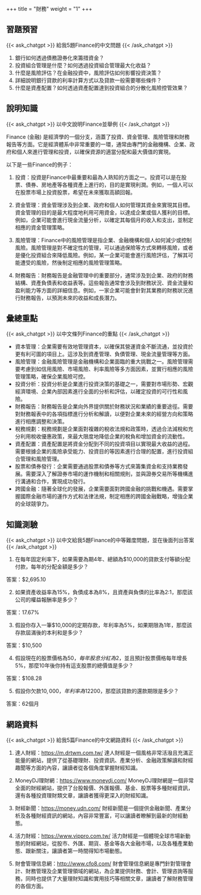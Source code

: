 +++
title = "財務"
weight = "1"
+++
## 習題預習
{{< ask_chatgpt >}}
給我5題Finance的中文問題
{{< /ask_chatgpt >}}



1. 銀行如何透過債務證券化來籌措資金？
2. 投資組合管理是什麼？如何透過投資組合管理最大化收益？
3. 什麼是風險評估？在金融投資中，風險評估如何影響投資決策？
4. 詳細說明銀行貸款的利率計算方式以及貸款一般需要哪些條件？
5. 什麼是資產配置？如何透過資產配置達到投資組合的分散化風險控管效果？   

## 說明知識
{{< ask_chatgpt >}}
以中文說明Finance並舉例
{{< /ask_chatgpt >}}



Finance (金融) 是經濟學的一個分支，涵蓋了投資、資金管理、風險管理和財務報告等方面。它是經濟體系中非常重要的一環，通常由專門的金融機構、企業、政府和個人來進行管理和投資，以確保資源的適當分配和最大價值的實現。

以下是一些Finance的例子：

1. 投資：投資是Finance中最重要和最為人熟知的方面之一。投資可以是在股票、債券、房地產等各種資產上進行的，目的是實現利潤。例如，一個人可以在股票市場上投資股票，希望在未來獲取高額回報。

2. 資金管理：資金管理涉及到企業、政府和個人如何管理其資金來實現其目標。資金管理的目的是最大程度地利用可用資金，以達成企業或個人獲利的目標。例如，企業可能會進行現金流量分析，以確定其每個月的收入和支出，並制定相應的資金管理策略。

3. 風險管理：Finance中的風險管理是指企業、金融機構和個人如何減少或控制風險。風險管理是對不確定性的管理，可以通過保險等方式來轉移風險，或者是優化投資組合來降低風險。例如，某一企業可能會進行風險評估，了解其可能遭受的風險，然後制定相應的風險管理策略。

4. 財務報告：財務報告是金融管理中的重要部分，通常涉及到企業、政府的財務結構、資產負債表和收益表等。這些報告通常會涉及到財務狀況、資金流量和盈利能力等方面的詳細信息。例如，一家企業可能會針對其業務的財務狀況進行財務報告，以預測未來的收益和成長潛力。   

## 彙總重點
{{< ask_chatgpt >}}
以中文條列Finance的重點
{{< /ask_chatgpt >}}



- 資本管理：企業需要有效地管理資本，以確保其營運資金不斷流通，並投資於更有利可圖的項目上。這涉及到資產管理、負債管理、現金流量管理等方面。
- 風險管理：金融風險管理是金融機構和企業面臨的重大挑戰之一。風險管理需要考慮到如信用風險、市場風險、利率風險等多方面因素，並實行相應的風險管理策略，確保企業風險可控。
- 投資分析：投資分析是企業進行投資決策的基礎之一，需要對市場形勢、宏觀經濟環境、企業內部因素進行全面的分析和評估，以確定投資的可行性和風險。
- 財務報告：財務報告是企業向外界提供關於財務狀況和業績的重要途徑。需要對財務報表中的各項指標進行分析和解讀，以便對企業未來的經營方向和策略進行相應調整和決策。
- 稅務規劃：稅務規劃是企業面對複雜的稅收法規和政策時，透過合法減稅和充分利用稅收優惠政策，來最大限度地降低企業的稅負和增加資金的流動性。
- 資產配置：資產配置是將資金分配到不同的投資項目以實現最大收益的過程。需要根據企業的風險承受能力、投資目的等因素進行合理的配置，進行投資組合管理和風險管理。
- 股票和債券發行：企業需要通過股票和債券等方式來籌集資金和支持業務發展。需要深入了解證券市場的運作機制和相關規則，並與證券交易所等機構進行溝通和合作，實現成功發行。
- 跨國金融：隨著全球化的發展，企業需要面對跨國金融的挑戰和機遇。需要掌握國際金融市場的運作方式和法律法規，制定相應的跨國金融戰略，增強企業的全球競爭力。   

## 知識測驗
{{< ask_chatgpt >}}
以中文給我5題Finance的中等難度問題，並在後面列出答案
{{< /ask_chatgpt >}}



1. 在每年固定利率下，如果需要為期4年、總額為$10,000的貸款支付等額分配付款，每年的分配金額是多少？

答案：$2,695.10

2. 如果資產收益率為15%，負債成本為8%，且資產與負債的比率為2:1，那麼該公司的權益報酬率是多少？

答案：17.67%

3. 假設你存入一筆$10,000的定期存款，年利率為5%，如果期限為1年，那麼該存款屆滿後的本利和是多少？

答案：$10,500

4. 假設現在的股票價格為$50，每年股息分紅為$2，並且預計股票價格每年增長5%，那麼10年後你持有這支股票的總價值是多少？

答案：$108.28

5. 假設你欠款$10,000，年利率為12%，計息方式為每月計息，每月還款額為$200，那麼該貸款的還款期限是多少？

答案：62個月   

## 網路資料
{{< ask_chatgpt >}}
給我5篇Finance的中文網路資料
{{< /ask_chatgpt >}}



1. 達人財經：https://m.drtwm.com.tw/
達人財經是一個風格非常活潑且充滿正能量的網站，提供了從基礎理財、投資資訊、產業分析、金融政策解讀和財經趣聞等方面的內容，讓讀者從各個角度掌握財經知識。

2. MoneyDJ理財網：https://www.moneydj.com/
MoneyDJ理財網是一個非常全面的財經網站，提供了台股報價、外匯報價、基金、股票等多種財經資訊，還有各種投資理財類文章，讓讀者獲得更深入的財經知識。

3. 財經新聞：https://money.udn.com/
財經新聞是一個提供金融新聞、產業分析及各種財經資訊的網站，內容非常豐富，可以讓讀者瞭解到最新的財經動態。

4. 活力財經：https://www.vippro.com.tw/
活力財經是一個體現全球市場新動態的財經網站，從股市、外匯、期貨、基金等各大金融市場，以及各種產業動態、跟新關注，讓讀者第一時間得知市場動態。

5. 財會管理信息網：http://www.cfo8.com/
財會管理信息網是專門針對管理會計、財務管理及企業管理領域的網站，為企業提供財務、會計、管理咨詢等服務，同時也提供了大量理財知識和實用技巧等相關文章，讓讀者了解財務管理的各個方面。   

